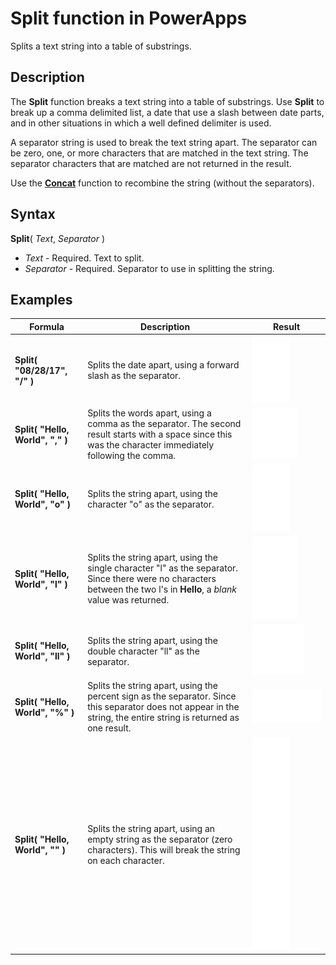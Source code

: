 <properties
	pageTitle="Split function | Microsoft PowerApps"
	description="Reference information, including syntax and examples, for the Split function in PowerApps"
	services=""
	suite="powerapps"
	documentationCenter="na"
	authors="gregli-msft"
	manager="anneta"
	editor=""
	tags=""/>

<tags
   ms.service="powerapps"
   ms.devlang="na"
   ms.topic="article"
   ms.tgt_pltfrm="na"
   ms.workload="na"
   ms.date="08/28/2017"
   ms.author="gregli"/>

# Split function in PowerApps #

Splits a text string into a table of substrings.

## Description ##

The **Split** function breaks a text string into a table of substrings.  Use **Split** to break up a comma delimited list, a date that use a slash between date parts, and in other situations in which a well defined delimiter is used.  

A separator string is used to break the text string apart.  The separator can be zero, one, or more characters that are matched in the text string. The separator characters that are matched are not returned in the result.

Use the [**Concat**](function-concat.md) function to recombine the string (without the separators).  

## Syntax ##

**Split**( *Text*, *Separator* )

- *Text* - Required.  Text to split.
- *Separator* - Required.  Separator to use in splitting the string.

## Examples ##

| Formula | Description | Result |
|---------|-------------|--------|
| **Split( "08/28/17", "/" )** | Splits the date apart, using a forward slash as the separator. | <style> img { max-width: none; } </style> ![](media/function-split/date.png) |
| **Split( "Hello, World", "," )** | Splits the words apart, using a comma as the separator.  The second result starts with a space since this was the character immediately following the comma. | <style> img { max-width: none; } </style> ![](media/function-split/comma.png) |
| **Split( "Hello, World", "o" )** | Splits the string apart, using the character "o" as the separator.| <style> img { max-width: none; } </style> ![](media/function-split/o.png) |
| **Split( "Hello, World", "l" )** | Splits the string apart, using the single character "l" as the separator. Since there were no characters between the two l's in **Hello**, a *blank* value was returned. | <style> img { max-width: none; } </style> ![](media/function-split/l.png) |
| **Split( "Hello, World", "ll" )** | Splits the string apart, using the double character "ll" as the separator. | <style> img { max-width: none; } </style> ![](media/function-split/ll.png) |
| **Split( "Hello, World", "%" )** | Splits the string apart, using the percent sign as the separator. Since this separator does not appear in the string, the entire string is returned as one result.  | <style> img { max-width: none; } </style> ![](media/function-split/percent.png) |
| **Split( "Hello, World", "" )** | Splits the string apart, using an empty string as the separator (zero characters). This will break the string on each character.  | <style> img { max-width: none; } </style> ![](media/function-split/none.png) |
